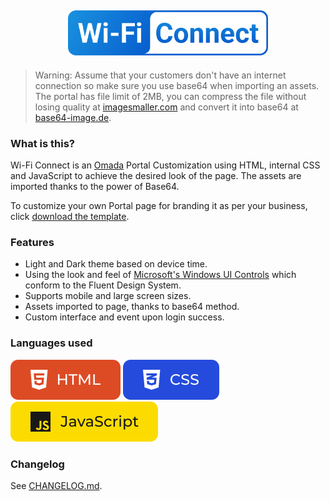 <h2 align="center">
  <img src="https://raw.githubusercontent.com/MinecraftJohn/wifi-connect/c7b20d4265e91d601fb6f1e531d9c90a1ff9ae15/assets/svg/wifi-connect-logo.svg" height="72" alt="Wi-Fi Connect - An Customized Omada Portal"/>
</h2>

> Warning: Assume that your customers don't have an internet connection so make sure you use base64 when importing an assets. The portal has file limit of 2MB, you can compress the file without losing quality at [imagesmaller.com](https://www.imagesmaller.com/) and convert it into base64 at [base64-image.de](https://www.base64-image.de/).

### What is this?

Wi-Fi Connect is an [Omada](https://omada.tplinkcloud.com/) Portal Customization using HTML, internal CSS and JavaScript to achieve the desired look of the page. The assets are imported thanks to the power of Base64.

To customize your own Portal page for branding it as per your business, click [download the template](https://github.com/MinecraftJohn/wifi-connect/blob/main/omada-portal-template.html).

### Features

- Light and Dark theme based on device time.
- Using the look and feel of [Microsoft's Windows UI Controls](https://www.figma.com/community/file/1159947337437047524) which conform to the Fluent Design System.
- Supports mobile and large screen sizes.
- Assets imported to page, thanks to base64 method.
- Custom interface and event upon login success.

### Languages used

![HTML](https://raw.githubusercontent.com/MinecraftJohn/MinecraftJohn/0b7814e44ddd80c4105d8d3c98edba4f90d62f34/assets/svg/html.svg)
![CSS](https://raw.githubusercontent.com/MinecraftJohn/MinecraftJohn/0b7814e44ddd80c4105d8d3c98edba4f90d62f34/assets/svg/css.svg)
![JavaScript](https://raw.githubusercontent.com/MinecraftJohn/MinecraftJohn/7b446cb89db20f0427ca35571531cb42b038b3aa/assets/svg/javascript.svg)

### Changelog

See [CHANGELOG.md](https://github.com/MinecraftJohn/wifi-connect/blob/main/CHANGELOG.md).
